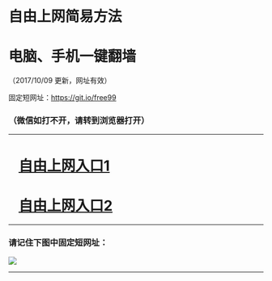 ﻿# 自由上网简易方法

# 电脑、手机一键翻墙

（2017/10/09 更新，网址有效）

固定短网址：https://git.io/free99

### （微信如打不开，请转到浏览器打开）


***





# &nbsp;&nbsp; <a href="http://ft23318802.fwq-tz-1001.info/fwqtz01.html?t=100900114230 " target="_blank">自由上网入口1</a>
# &nbsp;&nbsp; <a href="http://ft3229524785.fwq-tz-1002.info/fwqtz02.html?t=100900119711 " target="_blank">自由上网入口2</a>
***

### 请记住下图中固定短网址：

<img src="https://s3-us-west-2.amazonaws.com/fwq-1001/yjfq-20170905okok.png" /> 


***

